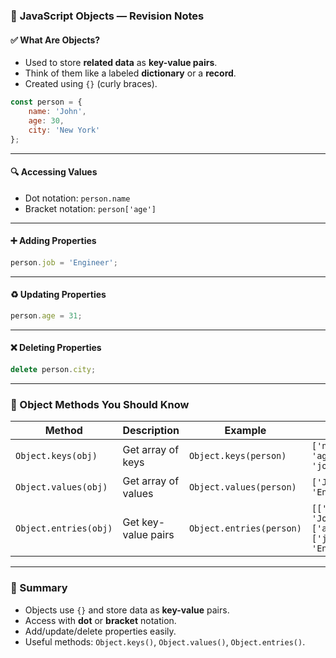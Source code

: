 ### 🧠 **JavaScript Objects — Revision Notes**

#### ✅ What Are Objects?

- Used to store **related data** as **key-value pairs**.
- Think of them like a labeled **dictionary** or a **record**.
- Created using `{}` (curly braces).

```js
const person = {   
	name: 'John',   
	age: 30,   
	city: 'New York' 
};
```

---

#### 🔍 Accessing Values

- Dot notation: `person.name`
- Bracket notation: `person['age']`

---

#### ➕ Adding Properties

```js
person.job = 'Engineer';
```

---

#### ♻️ Updating Properties

```js
person.age = 31;
```

---

#### ❌ Deleting Properties

```js
delete person.city;
```

---

### 🧰 Object Methods You Should Know

|Method|Description|Example|Output|
|---|---|---|---|
|`Object.keys(obj)`|Get array of keys|`Object.keys(person)`|`['name', 'age', 'job']`|
|`Object.values(obj)`|Get array of values|`Object.values(person)`|`['John', 31, 'Engineer']`|
|`Object.entries(obj)`|Get key-value pairs|`Object.entries(person)`|`[['name', 'John'], ['age', 31], ['job', 'Engineer']]`|

---

### 📌 Summary

- Objects use `{}` and store data as **key-value** pairs.
- Access with **dot** or **bracket** notation.
- Add/update/delete properties easily.
- Useful methods: `Object.keys()`, `Object.values()`, `Object.entries()`.
